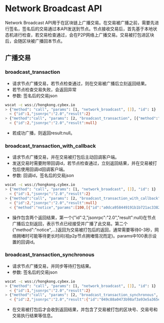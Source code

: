 # Network Broadcast API
Network Broadcast API用于在区块链上广播交易。在交易被广播之前，需要先进行签名，签名后的交易通过本API发送到节点。节点接收交易后，首先基于本地状态机进行检查，若交易检查通过，会在P2P网络上广播交易。交易被打包进区块后，会随区块被广播回本节点。

## 广播交易
### broadcast_transaction
* 请求节点广播交易，若节点检查通过，则在交易被广播后立刻返回结果。
* 若节点检查交易失败，会返回异常
* 参数: 签名后的交易json
```Bash
wscat -c wss://hongkong.cybex.io
> {"method": "call", "params": [1, "network_broadcast", []], "id": 1}
  < {"id":1,"jsonrpc":"2.0","result":2}
> {"method":"call", "params": [2, "broadcast_transaction", [{"method":"call", "params": [2, "broadcast_transaction", [{"extensions": [], "ref_block_prefix": 3294169051, "signatures": ["1f7e466e4b23fd6a85f6d9f214c05718966e942f9a8b6fcf29015a92176c65958134d7e689076977bd74b17f161b1d216ebf55222b5f09d9b282eb55829852f501"], "expiration": "2019-08-20T05:02:57", "ref_block_num": 5115, "operations": [[0, {"amount": {"amount": 10000, "asset_id": "1.3.0"}, "extensions": [], "from": "1.2.38759", "fee": {"amount": 1000, "asset_id": "1.3.0"}, "to": "1.2.38305"}]]}] ], "id": 2}] ], "id": 2} 
  < {"id":2,"jsonrpc":"2.0","result":null}
```
* 若成功广播，则返回result:null。
 
### broadcast_transaction_with_callback
* 请求节点广播交易，并在交易被打包后主动回调客户端。
* 发送交易时需要附带回调id，若节点检查通过，立刻返回结果，并在交易被打包后使用回调id回调客户端。
* 参数: 回调id，签名后的交易json
```Bash
wscat -c wss://hongkong.cybex.io
> {"method": "call", "params": [1, "network_broadcast", []], "id": 1}
  < {"id":1,"jsonrpc":"2.0","result":2}
> {"method":"call", "params": [2, "broadcast_transaction_with_callback", [100, {"expiration": "2019-08-20T05:10:34", "ref_block_prefix": 4146358936, "extensions": [], "ref_block_num": 5267, "signatures": ["205e300139615f32a9ba793930379f71746547e9e352e429707fe7cacd56e868bf1fe479f2b8d9667c48122b880199cdec1fdccc57c093218b6ad932b37d612141"], "operations": [[0, {"from": "1.2.38759", "extensions": [], "fee": {"asset_id": "1.3.0", "amount": 1000}, "amount": {"asset_id": "1.3.0", "amount": 10000}, "to": "1.2.38305"}]]}] ], "id": 2} 
  < {"id":2,"jsonrpc":"2.0","result":null}
  < {"method":"notice","params":[100,[{"id":"a0dca958449191b1b721ac33825813d1f76777d0","block_num":15471784,"trx_num":26,"trx":{"ref_block_num":5267,"ref_block_prefix":4146358936,"expiration":"2019-08-20T05:10:34","operations":[[0,{"fee":{"amount":1000,"asset_id":"1.3.0"},"from":"1.2.38759","to":"1.2.38305","amount":{"amount":10000,"asset_id":"1.3.0"},"extensions":[]}]],"extensions":[],"signatures":["205e300139615f32a9ba793930379f71746547e9e352e429707fe7cacd56e868bf1fe479f2b8d9667c48122b880199cdec1fdccc57c093218b6ad932b37d612141"],"operation_results":[[0,{}]]}}]]}
```
* 操作包含两个返回结果，第一个{"id":2,"jsonrpc":"2.0","result":null}在节点广播后立刻返回，表示节点已经接受并广播了此交易。第二个{"method":"notice",...}返回为交易被打包后的返回，通常需要等待0-3秒，网络拥堵时可能等待更长时间(视p2p节点拥堵情况而定)。params中100表示设置的回调id。

### broadcast_transaction_synchronous
* 请求节点广播交易，并同步等待打包结果。
* 参数: 签名后的交易json
```Bash
wscat -c wss://hongkong.cybex.io
> {"method": "call", "params": [1, "network_broadcast", []], "id": 1}
  < {"id":1,"jsonrpc":"2.0","result":2}
> {"method":"call", "params": [2, "broadcast_transaction_synchronous", [{"expiration": "2019-08-20T05:16:01", "signatures": ["1f291b9fc7091c9eb1cf93f6ab1b97f24545fb626337083831a091ae19892834c51f09899a93a2165a3804288bf75a302186a4f9911494471b3b831d51b052f0a4"], "operations": [[0, {"amount": {"amount": 10000, "asset_id": "1.3.0"}, "fee": {"amount": 1000, "asset_id": "1.3.0"}, "from": "1.2.38759", "to": "1.2.38305", "extensions": []}]], "ref_block_num": 5374, "ref_block_prefix": 721999338, "extensions": []}] ], "id": 2} 
  < {"id":2,"jsonrpc":"2.0","result":{"id":"049c88a0473b98af3a93e5a365e6f62c22af6c97","block_num":15471889,"trx_num":1,"trx":{"ref_block_num":5374,"ref_block_prefix":721999338,"expiration":"2019-08-20T05:16:01","operations":[[0,{"fee":{"amount":1000,"asset_id":"1.3.0"},"from":"1.2.38759","to":"1.2.38305","amount":{"amount":10000,"asset_id":"1.3.0"},"extensions":[]}]],"extensions":[],"signatures":["1f291b9fc7091c9eb1cf93f6ab1b97f24545fb626337083831a091ae19892834c51f09899a93a2165a3804288bf75a302186a4f9911494471b3b831d51b052f0a4"],"operation_results":[[0,{}]]}}}
```
* 在交易被打包后才会收到返回结果，并包含了交易被打包的区块号、交易号和交易执行结果等信息。
